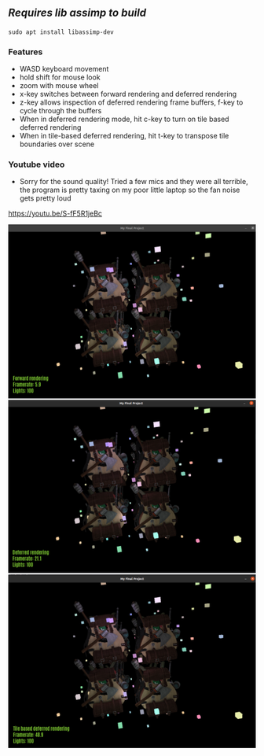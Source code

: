 ## *Requires lib assimp to build* 
```
sudo apt install libassimp-dev
```

### Features

* WASD keyboard movement
* hold shift for mouse look
* zoom with mouse wheel
* x-key switches between forward rendering and deferred rendering
* z-key allows inspection of deferred rendering frame buffers, f-key to cycle through the buffers
* When in deferred rendering mode, hit c-key to turn on tile based deferred rendering
* When in tile-based deferred rendering, hit t-key to transpose tile boundaries over scene


### Youtube video

* Sorry for the sound quality! Tried a few mics and they were all terrible, the program is pretty taxing on my poor little laptop so the fan noise gets pretty loud

https://youtu.be/S-fF5R1jeBc


<img src="./media/forward_rendering.png">
<img src="./media/deferred_rendering.png">
<img src="./media/tile_deferred_rendering.png">



